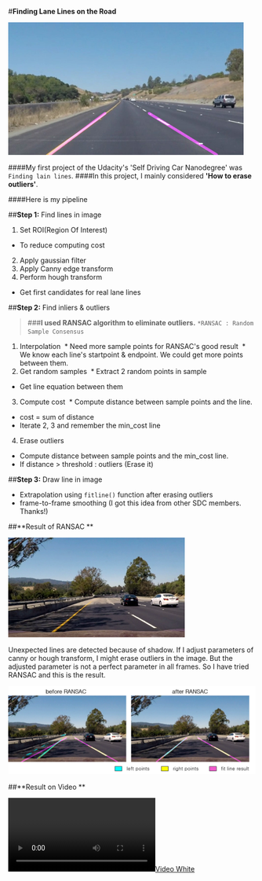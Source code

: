 #**Finding Lane Lines on the Road** 

<img src="result_solidYellowCurve.jpg" width="480" alt="Combined Image" />

####My first project of the Udacity's 'Self Driving Car Nanodegree' was `Finding lain lines`.
####In this project, I mainly considered **'How to erase outliers'**.

####Here is my pipeline

##**Step 1:** Find lines in image

1. Set ROI(Region Of Interest)
  * To reduce computing cost
2. Apply gaussian filter
3. Apply Canny edge transform
4. Perform hough transform 
  * Get first candidates for real lane lines
 
##**Step 2:** Find inliers & outliers

> ###**I used RANSAC algorithm to eliminate outliers.**
> `*RANSAC : Random Sample Consensus`

1. Interpolation
  * Need more sample points for RANSAC's good result 
  * We know each line's startpoint & endpoint. We could get more points between them.
2. Get random samples
  * Extract 2 random points in sample
  * Get line equation between them
3. Compute cost
  * Compute distance between sample points and the line.
  * cost = sum of distance
*  Iterate 2, 3 and remember the min_cost line
4. Erase outliers
  * Compute distance between sample points and the min_cost line.
  * If distance > threshold : outliers (Erase it)

##**Step 3:** Draw line in image

*  Extrapolation using `fitline()` function after erasing outliers
*  frame-to-frame smoothing (I got this idea from other SDC members. Thanks!) 


##**Result of RANSAC **

<img src="check_1.png" width="360" alt="Combined Image" />

Unexpected lines are detected because of shadow.
If I adjust parameters of canny or hough transform, I might erase outliers in the image.
But the adjusted parameter is not a perfect parameter in all frames.
So I have tried RANSAC and this is the result.

<img src="ransac_result.png" width="640" alt="Combined Image" />

##**Result on Video **

[![Video White](https://github.com/windowsub0406/SelfDrivingCarND/edit/master/SDC_project_1/result_white.mp4?raw=true)](https://youtu.be/Un9S84z3U4w)
